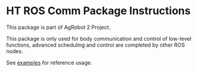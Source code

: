 # HT ROS Comm Package Instructions

This package is part of AgRobot 2 Project.

This package is only used for body communication and control of low-level functions, advanced scheduling and control are completed by other ROS nodes.

See [examples](examples) for reference usage.